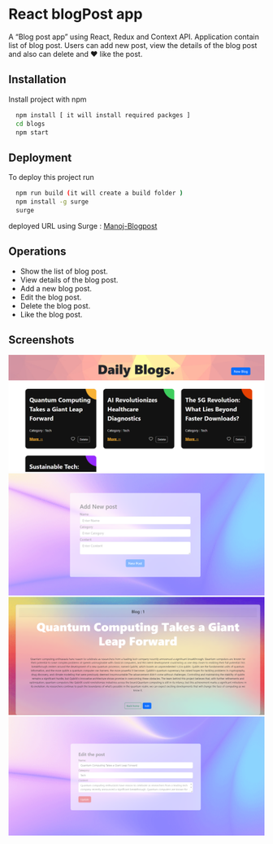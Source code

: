 
# React blogPost app

A “Blog post app” using React, Redux and Context API. Application contain list of blog post. Users can add new post, view the details of the blog post and also can delete and ❤️ like the post.




## Installation

Install project with npm

```bash
  npm install [ it will install required packges ]
  cd blogs
  npm start
```
    
## Deployment

To deploy this project run

```bash
  npm run build (it will create a build folder )
  npm install -g surge
  surge
```
deployed URL using Surge : [Manoj-Blogpost](http://manoj-blogpost.surge.sh/)

## Operations

- Show the list of blog post.
- View details of the blog post.
- Add a new blog post.
- Edit the blog post.
- Delete the blog post.
- Like the blog post.



## Screenshots

![App Screenshot](https://github.com/manojb-j/React-blogPost-app/blob/main/screenShots/s1.png)
![App Screenshot](https://github.com/manojb-j/React-blogPost-app/blob/main/screenShots/s2.png)
![App Screenshot](https://github.com/manojb-j/React-blogPost-app/blob/main/screenShots/s3.png)
![App Screenshot](https://github.com/manojb-j/React-blogPost-app/blob/main/screenShots/s4.png)

